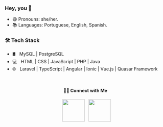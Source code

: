### Hey, you 👋

<!--
**emwnuelly/emwnuelly** is a ✨ _special_ ✨ repository because its `README.md` (this file) appears on your GitHub profile.

Here are some ideas to get you started:


- 👯 I’m looking to collaborate on ...
- 🤔 I’m looking for help with ...
- 📫 How to reach me: ...
-->

- 😄 Pronouns: she/her.
- 📚 Languages: Portuguese, English, Spanish.
<!-- - 🌱 I’m currently learning Vue.js <b>&</b> Quasar Framework -->
<!-- - 🔭 I’m currently working on internship. -->
<!-- - 💬 Ask me about college, neuroscience, music, psycology, filosophy... -->
<!-- - ⚡ Fun fact: I used to dream about being a psychologist! -->

<h3>🛠 Tech Stack</h3>

- 🛢 &nbsp; MySQL | PostgreSQL 
- 💻 &nbsp; HTML | CSS | JavaScript | PHP | Java 
- 🌐 &nbsp; Laravel | TypeScript | Angular | Ionic | Vue.js | Quasar Framework
<!-- - 🔧 &nbsp; Visual Studio Code | PHPStorm | IntelliJ  -->


<!-- <h4>These are my stats 📊 </h4>

  [![Top Langs](https://github-readme-stats.vercel.app/api/top-langs/?username=emwnuelly&layout=demo&text_color=daf7dc&theme=ayu-mirage)](https://github.com/caduxl007/github-readme-stats)
[![emwnuelly github stats](https://github-readme-stats.vercel.app/api?username=emwnuelly&show_icons=true&theme=ayu-mirage) -->

<br>
<h4 align="center"> 🤝🏻 Connect with Me </h4>

<p align="center">  
&nbsp; <a href="https://www.linkedin.com/in/emanuelly-carvalho" target="_blank"><img src="https://img.icons8.com/clouds/100/000000/linkedin.png" width="70"/></a>
&nbsp; <a href="http://lattes.cnpq.br/3281846061587487" target="_blank"><img src="https://img.icons8.com/?id=E48y0Mtfxspp&color=000000" width="70"/></a>
</p>
<!-- 
&nbsp; <a href="https://www.youtube.com/channel/UCcyrniY4DZvhqNLIJaXpOJg" target="_blank"><img src="https://img.icons8.com/cute-clipart/64/000000/youtube.png" width="50"/></a>
-->

